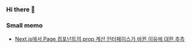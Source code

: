 ### Hi there 👋

<!--
**zprime0920/zprime0920** is a ✨ _special_ ✨ repository because its `README.md` (this file) appears on your GitHub profile.

Here are some ideas to get you started:

- 🔭 I’m currently working on ...
- 🌱 I’m currently learning ...
- 👯 I’m looking to collaborate on ...
- 🤔 I’m looking for help with ...
- 💬 Ask me about ...
- 📫 How to reach me: ...
- 😄 Pronouns: ...
- ⚡ Fun fact: ...
-->
### Small memo
- [Next.js에서 Page 컴포넌트의 prop 계산  인터페이스가 바뀐 이유에 대한 추측](https://www.notion.so/Next-js-Page-prop-1154b4c1326345c1b7b0e1d1100d149f)
